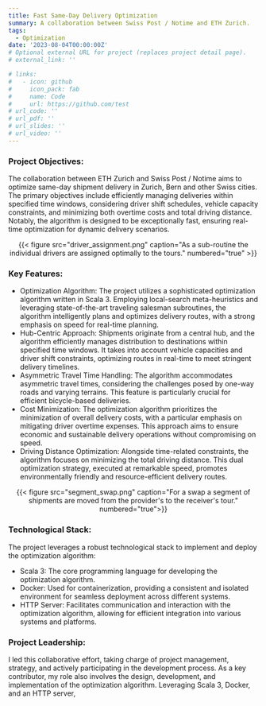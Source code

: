 ```yaml
---
title: Fast Same-Day Delivery Optimization
summary: A collaboration between Swiss Post / Notime and ETH Zurich.
tags:
  - Optimization
date: '2023-08-04T00:00:00Z'
# Optional external URL for project (replaces project detail page).
# external_link: ''

# links:
#   - icon: github
#     icon_pack: fab
#     name: Code
#     url: https://github.com/test
# url_code: ''
# url_pdf: ''
# url_slides: ''
# url_video: ''
---
```

### Project Objectives:
The collaboration between ETH Zurich and Swiss Post / Notime aims to optimize same-day shipment delivery in Zurich, Bern 
and other Swiss cities. The primary objectives include efficiently managing deliveries within specified time windows, 
considering driver shift schedules, vehicle capacity constraints, and minimizing both overtime costs and total driving 
distance. Notably, the algorithm is designed to be exceptionally fast, ensuring real-time optimization for dynamic delivery 
scenarios.
<center>{{< figure src="driver_assignment.png" caption="As a sub-routine the individual drivers are assigned optimally to the tours." numbered="true" >}}</center>

### Key Features:
- Optimization Algorithm:
The project utilizes a sophisticated optimization algorithm written in Scala 3. Employing local-search meta-heuristics and 
leveraging state-of-the-art traveling salesman subroutines, the algorithm intelligently plans and optimizes delivery routes, 
with a strong emphasis on speed for real-time planning.
- Hub-Centric Approach:
Shipments originate from a central hub, and the algorithm efficiently manages distribution to destinations within specified 
time windows. It takes into account vehicle capacities and driver shift constraints, optimizing routes in real-time to meet 
stringent delivery timelines.
- Asymmetric Travel Time Handling:
The algorithm accommodates asymmetric travel times, considering the challenges posed by one-way roads and varying terrains. 
This feature is particularly crucial for efficient bicycle-based deliveries.
- Cost Minimization:
The optimization algorithm prioritizes the minimization of overall delivery costs, with a particular emphasis on mitigating 
driver overtime expenses. This approach aims to ensure economic and sustainable delivery operations without compromising on speed.
- Driving Distance Optimization:
Alongside time-related constraints, the algorithm focuses on minimizing the total driving distance. This dual optimization 
strategy, executed at remarkable speed, promotes environmentally friendly and resource-efficient delivery routes.
<center>{{< figure src="segment_swap.png" caption="For a swap a segment of shipments are moved from the provider's to the receiver's tour." numbered="true">}}</center>

### Technological Stack:
The project leverages a robust technological stack to implement and deploy the optimization algorithm:

- Scala 3: The core programming language for developing the optimization algorithm.
- Docker: Used for containerization, providing a consistent and isolated environment for seamless deployment across different systems.
- HTTP Server: Facilitates communication and interaction with the optimization algorithm, allowing for efficient integration 
into various systems and platforms.

### Project Leadership:
I led this collaborative effort, taking charge of project management, strategy, and actively participating in the development process.
As a key contributor, my role also involves the design, development, and implementation of the optimization algorithm. 
Leveraging Scala 3, Docker, and an HTTP server,
